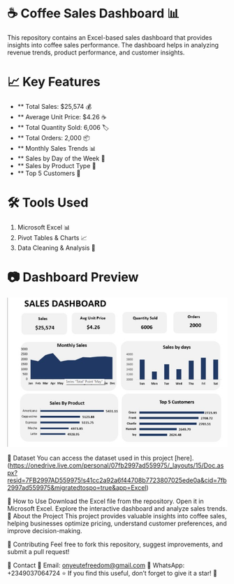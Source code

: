 # ☕ Coffee Sales Dashboard 📊
This repository contains an Excel-based sales dashboard that provides insights into coffee sales performance. The dashboard helps in analyzing revenue trends, product performance, and customer insights.

# 📈 Key Features
- ** Total Sales: $25,574 💰
- ** Average Unit Price: $4.26 ☕
- ** Total Quantity Sold: 6,006 🏷️
- ** Total Orders: 2,000 📦
- ** Monthly Sales Trends 📊
- ** Sales by Day of the Week 📅
- ** Sales by Product Type 🏅
- ** Top 5 Customers 👥
# 🛠️ Tools Used
1. Microsoft Excel 📊
2. Pivot Tables & Charts 📈
3. Data Cleaning & Analysis 🧹
# 📷 Dashboard Preview
![Coffee Sales Dashboard](https://github.com/Freedom-Analytics/Coffee-sales-Analysis/blob/main/coffee%20Image.jpg)


📂 Dataset
You can access the dataset used in this project [here].(https://onedrive.live.com/personal/07fb2997ad559975/_layouts/15/Doc.aspx?resid=7FB2997AD559975!s41cc2a92a6f44708b7723807025ede0a&cid=7fb2997ad559975&migratedtospo=true&app=Excel)

🚀 How to Use
Download the Excel file from the repository.
Open it in Microsoft Excel.
Explore the interactive dashboard and analyze sales trends.
📌 About the Project
This project provides valuable insights into coffee sales, helping businesses optimize pricing, understand customer preferences, and improve decision-making.

🤝 Contributing
Feel free to fork this repository, suggest improvements, and submit a pull request!

📩 Contact
📧 Email: onyeutefreedom@gmail.com
📱 WhatsApp: +2349037064724
⭐ If you find this useful, don’t forget to give it a star! 🌟
